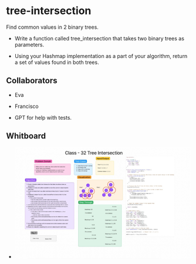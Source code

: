 # tree-intersection

Find common values in 2 binary trees.

- Write a function called tree_intersection that takes two binary trees as parameters.

- Using your Hashmap implementation as a part of your algorithm, return a set of values found in both trees.

## Collaborators

- Eva

- Francisco

- GPT for help with tests.

## Whitboard

- ![Whitboard 32](../assets/dsa32.jpg)
